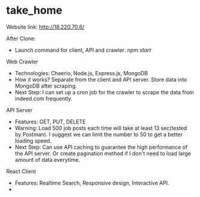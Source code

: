 # take_home

Website link: http://18.220.70.6/

After Clone:
- Launch command for client, API and crawler:  _npm start_

Web Crawler
- Technologies: Cheerio, Node.js, Express.js, MongoDB
- How it works? Separate from the client and API server. Store data into MongoDB after scraping.
- Next Step: I can set up a cron job for the crawler to scrape the data from indeed.com frequently.

API Server
- Features: GET, PUT, DELETE
- Warning: Load 500 job posts each time will take at least 13 sec(tested by Postman). I suggest we can limit the number to 50 to get a better loading speed.
- Next Step: Can use API caching to guarantee the high performance of the API server. Or create pagination method if I don't need to load large amount of data everytime.

React Client
- Features: Realtime Search, Responsive design, Interactive API.
- 


